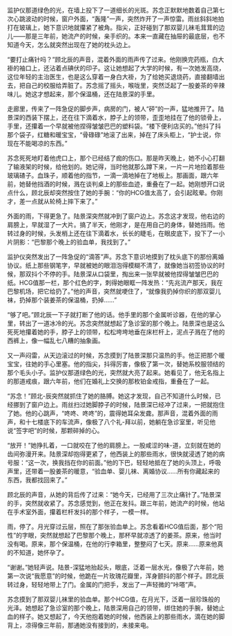 监护仪那道绿色的光，在墙上投下了一道细长的光斑。苏念正默默地数着自己第七次心跳波动的时候，窗户外面，“轰隆”一声，突然炸开了一声惊雷。雨丝斜斜地拍打在玻璃上，她下意识地就攥紧了被角。指尖，正好碰到了那双婴儿袜毛茸茸的边儿——那是三年前，她流产的时候，亲手织的。本来一直藏在抽屉的最底层，也不知道今天，怎么就突然出现在了她的枕头边上。

“要打止痛针吗？”顾北辰的声音，混着外面的雨声传了过来。他刚换完药瓶，白大褂的袖口上，还沾着点碘伏的印子。这让她想起了大学的时候，有一次她发高烧，这位年轻的主治医生，也是这么穿着一身白大褂，为了给她买退烧药，直接翻墙出去，把自己的校服给弄脏了。苏念摇了摇头，喉咙里，突然泛起了一股姜茶的辛辣味儿。她这才想起来，那个保温桶，还在陆景深的手里。

走廊里，传来了一阵急促的脚步声，病房的门，被人“砰”的一声，猛地推开了。陆景深的西装下摆上，还在往下滴着水，脖子上的领带，歪歪地挂在了他的锁骨上，手里，还攥着一个早就被他捏得皱皱巴巴的塑料袋。“楼下便利店买的。”他抖了抖那个袋子，红糖和暖宝宝，“骨碌碌”地滚了出来，掉在了床头柜上，“护士说，你现在不能喝凉的东西。”

苏念死死地盯着他虎口上，那个已经结了痂的伤口。那是昨天晚上，她不小心打翻了输液架的时候，给他划的。她记得，当时他就那么蹲下来，一片一片地捡着那些玻璃碴子。血珠子，顺着他的指节，一滴一滴地掉在了地板上。那画面，跟六年前，她替他挡酒的时候，溅在谈判桌上的那些血迹，重叠在了一起。她刚想开口说点什么，顾北辰却突然按住了她的手腕：“你的HCG值太高了，会引起眩晕。你刚才，差一点就从轮椅上摔下来了。”

外面的雨，下得更急了。陆景深突然就冲到了窗户边上。苏念这才发现，他右边的肩膀上，早就湿了一大片。搞了半天，他刚才，是在用自己的身体，替她挡雨。他转过身的时候，头发梢上还在往下滴着水，长长的睫毛，在眼皮底下，投下了一小片阴影：“巴黎那个晚上的验血单，我找到了。”

监护仪突然发出了一阵急促的“滴答”声。苏念下意识地摸到了枕头底下的那份离婚协议。纸上那些钢笔字，早就被她的眼泪泡得模糊不清了，就像她当初签协议的时候，那双抖个不停的手。陆景深从口袋里，掏出来一张早就被他捏得皱皱巴巴的纸。HCG值那一栏，那个红色的字，刺得她眼眶一阵发热：“先兆流产那天，我在巴黎机场，把它给扔了。”他的声音，突然就哽住了，“就像我扔掉你织的那双婴儿袜，扔掉那个装姜茶的保温桶，扔掉……”

“够了吧。”顾北辰一下子就打断了他的话。他手里的那个金属听诊器，在他的掌心里，转出了一道冰冷的光。苏念突然就想起了急诊室的那个晚上。陆景深也是这么死死地攥着她的手，脖子上的领带，松松垮垮地垂在床栏杆上，泥点子溅在了他的西裤上，像一幅乱七八糟的抽象画。

又一声闷雷，从天边滚过的时候，苏念摸到了陆景深那只温热的手。他正把那个暖宝宝，往她的手心里塞。他的指尖，抖得厉害，像极了第一次，替她系校服领结的那个毛头小子。监护仪那道绿色的光，突然就大亮了起来。她看见了，他无名指上的那道戒痕，跟六年前，他们在婚礼上交换的那枚铂金戒指，重叠在了一起。

“苏念！”顾北-辰突然就抓住了她的胳膊。她这才发现，自己不知道什么时候，已经挪到了窗户边上。雨丝扫过她脚脖子的时候，陆景深已经冲了过来，一把就抱住了她。他的心跳声，“咚咚、咚咚”的，震得她耳朵发聋。那声音，混着外面的雨声，和十七楼底下的车流声，像极了八个礼-拜以前，她躺在急诊室里，听见他说“签字吧”的时候，那颗碎掉的心。

“放开！”她挣扎着，一口就咬在了他的肩膀上。一股咸涩的味-道，立刻就在她的齿间弥漫开来。陆景深却抱得更紧了，他西装上的那些雨水，很快就浸透了她的病号服：“这一次，换我挡在你的前面。”他的下巴，轻轻地抵在了她的头顶上，呼吸声里，还带着一股姜茶的暖意，“验血单、婴儿袜、离婚协议……所有你藏起来的东西，我都找回来了。”

顾北辰的声音，从她的背后传了过来：“她今天，已经用了三次止痛针了。”陆景深的手，突然就收紧了。苏念感觉到，他正在发抖。跟三年前，她流产的时候，他站在手术室外面，攥着栏杆发抖的那个样子，一模一样。

雨，停了。月光穿过云层，照在了那张验血单上。苏念看着HCG值后面，那个“阳性”的字眼，突然就想起了巴黎那个晚上，那杯早就凉透了的姜茶。原来，他当时没有喝。原来，那个保温桶，在他的行李箱里，整整闷了七天。原来……原来他真的不知道，她怀孕了。

“谢谢。”她轻声说。陆景-深猛地抬起头，眼底，泛着一层水光，像极了六年前，她第一次说“我愿意”的时候，他跪在一片玫瑰花瓣里，浑身颤抖的那个样子。顾北辰转过身，轻轻地带上了门。金属的门把手，发出了一声轻微的“咔嗒”声。

苏念摸到了那双婴儿袜里的验血单。那个HCG值，在月光下，泛着一层珍珠般的光泽。她想起了急诊室的那个晚上，陆景深用自己的领带，绑住她的手腕，替她止血的样子。她又想起了，今天他抱着她的时候，他西装上的那些雨水，滴在她的脚背上，凉得像三年前，那通她没有接到的，未接来电。
